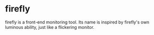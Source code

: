 # firefly
firefly is a front-end monitoring tool. Its name is inspired by firefly's own luminous ability, just like a flickering monitor.

